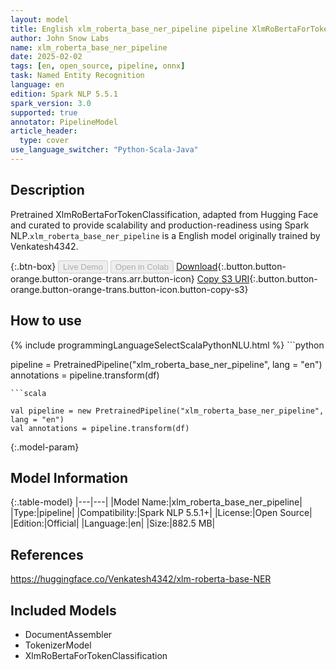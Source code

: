 ```yaml
---
layout: model
title: English xlm_roberta_base_ner_pipeline pipeline XlmRoBertaForTokenClassification from Venkatesh4342
author: John Snow Labs
name: xlm_roberta_base_ner_pipeline
date: 2025-02-02
tags: [en, open_source, pipeline, onnx]
task: Named Entity Recognition
language: en
edition: Spark NLP 5.5.1
spark_version: 3.0
supported: true
annotator: PipelineModel
article_header:
  type: cover
use_language_switcher: "Python-Scala-Java"
---
```


## Description

Pretrained XlmRoBertaForTokenClassification, adapted from Hugging Face and curated to provide scalability and production-readiness using Spark NLP.`xlm_roberta_base_ner_pipeline` is a English model originally trained by Venkatesh4342.

{:.btn-box}
<button class="button button-orange" disabled>Live Demo</button>
<button class="button button-orange" disabled>Open in Colab</button>
[Download](https://s3.amazonaws.com/auxdata.johnsnowlabs.com/public/models/xlm_roberta_base_ner_pipeline_en_5.5.1_3.0_1738504224771.zip){:.button.button-orange.button-orange-trans.arr.button-icon}
[Copy S3 URI](s3://auxdata.johnsnowlabs.com/public/models/xlm_roberta_base_ner_pipeline_en_5.5.1_3.0_1738504224771.zip){:.button.button-orange.button-orange-trans.button-icon.button-copy-s3}

## How to use



<div class="tabs-box" markdown="1">
{% include programmingLanguageSelectScalaPythonNLU.html %}
```python

pipeline = PretrainedPipeline("xlm_roberta_base_ner_pipeline", lang = "en")
annotations =  pipeline.transform(df)   

```
```scala

val pipeline = new PretrainedPipeline("xlm_roberta_base_ner_pipeline", lang = "en")
val annotations = pipeline.transform(df)

```
</div>

{:.model-param}
## Model Information

{:.table-model}
|---|---|
|Model Name:|xlm_roberta_base_ner_pipeline|
|Type:|pipeline|
|Compatibility:|Spark NLP 5.5.1+|
|License:|Open Source|
|Edition:|Official|
|Language:|en|
|Size:|882.5 MB|

## References

https://huggingface.co/Venkatesh4342/xlm-roberta-base-NER

## Included Models

- DocumentAssembler
- TokenizerModel
- XlmRoBertaForTokenClassification